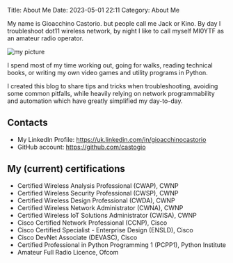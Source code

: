 Title: About Me 
Date: 2023-05-01 22:11
Category: About Me

My name is Gioacchino Castorio. but people call me Jack or Kino.
By day I troubleshoot dot11 wireless network, by night I like to call myself
MI0YTF as an amateur radio operator.


![my picture]({static}/images/personal_intro/profile_pic.png)

I spend most of my time working out, going for walks, reading technical books, 
or writing my own video games and utility programs in Python.

I created this blog to share tips and tricks when troubleshooting, avoiding some
common pitfalls, while heavily relying on network programmability and automation 
which have greatly simplified my day-to-day.


## Contacts
- My LinkedIn Profile: https://uk.linkedin.com/in/gioacchinocastorio
- GitHub account: https://github.com/castogio

## My (current) certifications

- Certified Wireless Analysis Professional (CWAP), CWNP
- Certified Wireless Security Professional (CWSP), CWNP
- Certified Wireless Design Professional (CWDA), CWNP
- Certified Wireless Network Administrator (CWNA), CWNP
- Certified Wireless IoT Solutions Administrator (CWISA), CWNP
- Cisco Certified Network Professional (CCNP), Cisco
- Cisco Certified Specialist - Enterprise Design (ENSLD), Cisco
- Cisco DevNet Associate (DEVASC), Cisco
- Certified Professional in Python Programming 1 (PCPP1), Python Institute
- Amateur Full Radio Licence, Ofcom

